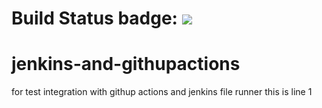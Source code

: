 # Build Status badge: ![](https://github.com/Mohamed-Zakaria333/jenkins-and-githupactions/actions/workflows/ci.yml/badge.svg)
# jenkins-and-githupactions
for test integration with githup actions and jenkins file runner
this is line 1

